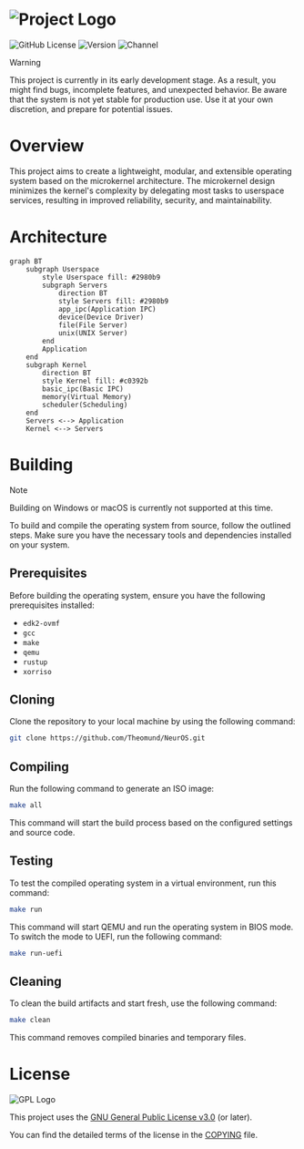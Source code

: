 <!--
  NeurOS - Hobbyist operating system written in Rust.
  Copyright (C) 2024 Theomund

  This program is free software: you can redistribute it and/or modify
  it under the terms of the GNU General Public License as published by
  the Free Software Foundation, either version 3 of the License, or
  (at your option) any later version.

  This program is distributed in the hope that it will be useful,
  but WITHOUT ANY WARRANTY; without even the implied warranty of
  MERCHANTABILITY or FITNESS FOR A PARTICULAR PURPOSE. See the
  GNU General Public License for more details.

  You should have received a copy of the GNU General Public License
  along with this program. If not, see <https://www.gnu.org/licenses/>.
-->

# ![Project Logo](https://github.com/Theomund/NeurOS/assets/34360334/7b2e911a-429b-4d44-a4bb-131a8037cb97)

![GitHub License](https://img.shields.io/github/license/Theomund/NeurOS?style=for-the-badge)
![Version](https://img.shields.io/badge/dynamic/toml?url=https%3A%2F%2Fraw.githubusercontent.com%2FTheomund%2FNeurOS%2Fmain%2Fkernel%2FCargo.toml&query=package.version&style=for-the-badge&label=version)
![Channel](https://img.shields.io/badge/dynamic/toml?url=https%3A%2F%2Fraw.githubusercontent.com%2FTheomund%2FNeurOS%2Fmain%2Fkernel%2Frust-toolchain.toml&query=toolchain.channel&style=for-the-badge&logo=rust&label=toolchain)

> [!WARNING]
> This project is currently in its early development stage. As a result, you
> might find bugs, incomplete features, and unexpected behavior. Be aware that
> the system is not yet stable for production use. Use it at your own
> discretion, and prepare for potential issues.

# Overview

This project aims to create a lightweight, modular, and extensible operating
system based on the microkernel architecture. The microkernel design minimizes
the kernel's complexity by delegating most tasks to userspace services,
resulting in improved reliability, security, and maintainability.

# Architecture

```mermaid
graph BT
    subgraph Userspace
        style Userspace fill: #2980b9
        subgraph Servers
            direction BT
            style Servers fill: #2980b9
            app_ipc(Application IPC)
            device(Device Driver)
            file(File Server)
            unix(UNIX Server)
        end
        Application
    end
    subgraph Kernel
        direction BT
        style Kernel fill: #c0392b
        basic_ipc(Basic IPC)
        memory(Virtual Memory)
        scheduler(Scheduling)
    end
    Servers <--> Application
    Kernel <--> Servers
```

# Building

> [!NOTE]
> Building on Windows or macOS is currently not supported at this time.

To build and compile the operating system from source, follow the outlined
steps. Make sure you have the necessary tools and dependencies installed on
your system.

## Prerequisites

Before building the operating system, ensure you have the following prerequisites installed:

* `edk2-ovmf`
* `gcc`
* `make`
* `qemu`
* `rustup`
* `xorriso`

## Cloning

Clone the repository to your local machine by using the following command:

```bash
git clone https://github.com/Theomund/NeurOS.git
```

## Compiling

Run the following command to generate an ISO image:

```bash
make all
```

This command will start the build process based on the configured settings
and source code.

## Testing

To test the compiled operating system in a virtual environment, run this
command:

```bash
make run
```

This command will start QEMU and run the operating system in BIOS mode. To
switch the mode to UEFI, run the following command:

```bash
make run-uefi
```

## Cleaning

To clean the build artifacts and start fresh, use the following command:

```bash
make clean 
```

This command removes compiled binaries and temporary files.

# License

![GPL Logo](https://www.gnu.org/graphics/gplv3-with-text-136x68.png)

This project uses the [GNU General Public License v3.0](COPYING) (or later).

You can find the detailed terms of the license in the [COPYING](COPYING) file.
